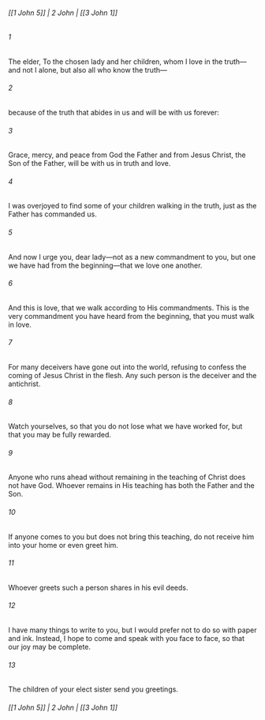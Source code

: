 ###### [[1 John 5]] | 2 John | [[3 John 1]]

###### 1
The elder, To the chosen lady and her children, whom I love in the truth—and not I alone, but also all who know the truth—
###### 2
because of the truth that abides in us and will be with us forever:
###### 3
Grace, mercy, and peace from God the Father and from Jesus Christ, the Son of the Father, will be with us in truth and love.
###### 4
I was overjoyed to find some of your children walking in the truth, just as the Father has commanded us.
###### 5
And now I urge you, dear lady—not as a new commandment to you, but one we have had from the beginning—that we love one another.
###### 6
And this is love, that we walk according to His commandments. This is the very commandment you have heard from the beginning, that you must walk in love.
###### 7
For many deceivers have gone out into the world, refusing to confess the coming of Jesus Christ in the flesh. Any such person is the deceiver and the antichrist.
###### 8
Watch yourselves, so that you do not lose what we have worked for, but that you may be fully rewarded.
###### 9
Anyone who runs ahead without remaining in the teaching of Christ does not have God. Whoever remains in His teaching has both the Father and the Son.
###### 10
If anyone comes to you but does not bring this teaching, do not receive him into your home or even greet him.
###### 11
Whoever greets such a person shares in his evil deeds.
###### 12
I have many things to write to you, but I would prefer not to do so with paper and ink. Instead, I hope to come and speak with you face to face, so that our joy may be complete.
###### 13
The children of your elect sister send you greetings.

###### [[1 John 5]] | 2 John | [[3 John 1]]
